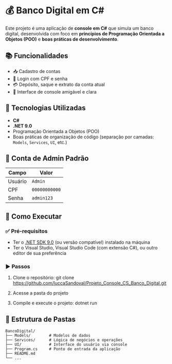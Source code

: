 # 💰 Banco Digital em C#

Este projeto é uma aplicação de **console em C#** que simula um banco digital, desenvolvida com foco em **princípios de Programação Orientada a Objetos (POO)** e **boas práticas de desenvolvimento**.

## 📚 Funcionalidades

- 📥 Cadastro de contas
- 🔐 Login com CPF e senha
- 💳 Depósito, saque e extrato da conta atual
- 🧼 Interface de console amigável e clara

## 🧠 Tecnologias Utilizadas

- **C#**
- **.NET 9.0**
- Programação Orientada a Objetos (POO)
- Boas práticas de organização de código (separação por camadas: `Models`, `Services`, `UI`, etc.)

## 🔑 Conta de Admin Padrão

| Campo   | Valor          |
|---------|----------------|
| Usuário | `Admin`        |
| CPF     | `00000000000`  |
| Senha   | `admin123`     |



## 🚀 Como Executar

### ✅ Pré-requisitos

- Ter o [.NET SDK 9.0](https://dotnet.microsoft.com/download) (ou versão compatível) instalado na máquina
- Ter o Visual Studio, Visual Studio Code (com extensão C#), ou outro editor de sua preferência

### ▶️ Passos

1. Clone o repositório:
git clone https://github.com/luccaSandoval/Projeto_Console_CS_Banco_Digital.git

2. Acesse a pasta do projeto

3. Compile e execute o projeto:
dotnet run



## 📁 Estrutura de Pastas

```
BancoDigital/
├── Models/        # Modelos de dados 
├── Services/      # Lógica de negócios e operações
├── UI/            # Interface do usuário via console
├── Program.cs     # Ponto de entrada da aplicação
├── README.md
└── ...
```


